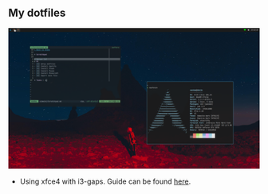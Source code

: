 ## My dotfiles

![desktop screenshot](https://github.com/vandamd/dotfiles/blob/main/Images/denim_screenshot.png?raw=true)

- Using xfce4 with i3-gaps. Guide can be found [here](https://forum.endeavouros.com/t/tutorial-easy-setup-endeavour-xfce-i3-tiling-window-manager/13171).
